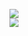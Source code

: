 [![](https://img.shields.io/badge/Made%20With-Github%20Spray-lightgrey.svg?style=for-the-badge&logo=github)](https://github.com/Annihil/github-spray#23291)  
[![](https://i.imgur.com/2DrTn0Z.gif)](https://github.com/Annihil/github-spray)